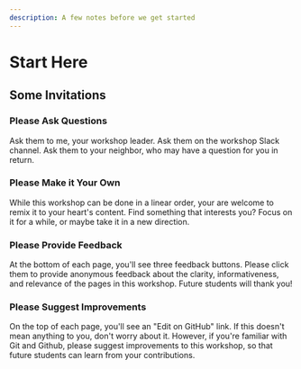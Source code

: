 ```yaml
---
description: A few notes before we get started
---
```


# Start Here

## Some Invitations

### Please Ask Questions

Ask them to me, your workshop leader. Ask them on the workshop Slack channel. Ask them to your neighbor, who may have a question for you in return.

### Please Make it Your Own

While this workshop can be done in a linear order, your are welcome to remix it to your heart's content. Find something that interests you? Focus on it for a while, or maybe take it in a new direction.

### Please Provide Feedback

At the bottom of each page, you'll see three feedback buttons. Please click them to provide anonymous feedback about the clarity, informativeness, and relevance of the pages in this workshop. Future students will thank you!

### Please Suggest Improvements

On the top of each page, you'll see an "Edit on GitHub" link. If this doesn't mean anything to you, don't worry about it. However, if you're familiar with Git and Github, please suggest improvements to this workshop, so that future students can learn from your contributions.

